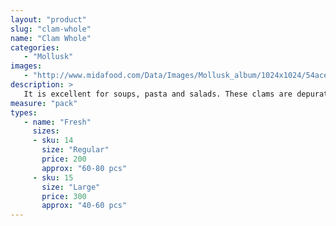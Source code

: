 ```yaml
---
layout: "product"
slug: "clam-whole"
name: "Clam Whole"
categories:
   - "Mollusk"
images:
   - "http://www.midafood.com/Data/Images/Mollusk_album/1024x1024/54ace0ef8b582232.jpg"
description: >
   It is excellent for soups, pasta and salads. These clams are depurated and cleaned whole shell. It has sweet meat and briny juice.
measure: "pack"
types: 
   - name: "Fresh"
     sizes: 
     - sku: 14
       size: "Regular"
       price: 200
       approx: "60-80 pcs"
     - sku: 15
       size: "Large"
       price: 300
       approx: "40-60 pcs"
---
```

